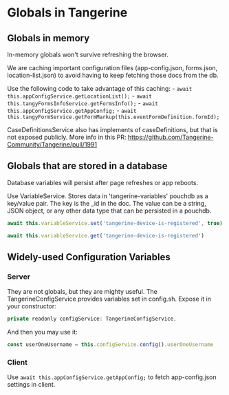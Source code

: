 # Globals in Tangerine

## Globals in memory

In-memory globals won't survive refreshing the browser. 

We are caching important configuration files (app-config.json, forms.json, location-list.json) to avoid having to keep fetching those docs from the db.

Use the following code to take advantage of this caching:
      - `await this.appConfigService.getLocationList();`
      - `await this.tangyFormsInfoService.getFormsInfo();`
      - `await this.appConfigService.getAppConfig;`
      - `await this.tangyFormService.getFormMarkup(this.eventFormDefinition.formId);`
    
CaseDefinitionsService also has implements of caseDefinitions, but that is not exposed publicly. More info in this PR: https://github.com/Tangerine-Community/Tangerine/pull/1991

## Globals that are stored in a database

Database variables will persist after page refreshes or app reboots.

Use VariableService. Stores data in 'tangerine-variables' pouchdb as a key/value pair. The key is the _id in the doc. The value can be a string, JSON object, or any other data type that can be persisted in a pouchdb. 

```js
await this.variableService.set('tangerine-device-is-registered', true)
```

```js
await this.variableService.get('tangerine-device-is-registered')
```

## Widely-used Configuration Variables

### Server

They are not globals, but they are mighty useful. The TangerineConfigService provides variables set in config.sh. Expose it in your constructor:

```js
private readonly configService: TangerineConfigService,
```
And then you may use it:

```js
const userOneUsername = this.configService.config().userOneUsername
```

### Client

Use `await this.appConfigService.getAppConfig;` to fetch app-config.json settings in client.
